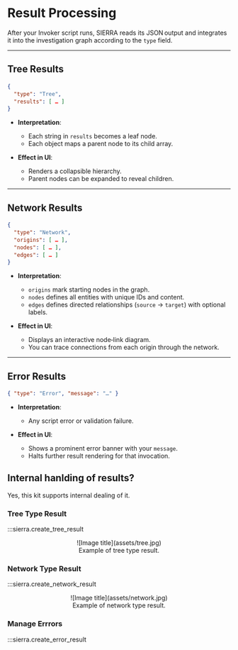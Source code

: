 # Result Processing

After your Invoker script runs, SIERRA reads its JSON output and integrates it into the investigation graph according to the `type` field.

---

## Tree Results

```json
{
  "type": "Tree",
  "results": [ … ]
}
```

* **Interpretation**:

  * Each string in `results` becomes a leaf node.
  * Each object maps a parent node to its child array.
* **Effect in UI**:

  * Renders a collapsible hierarchy.
  * Parent nodes can be expanded to reveal children.

---

## Network Results

```json
{
  "type": "Network",
  "origins": [ … ],
  "nodes": [ … ],
  "edges": [ … ]
}
```

* **Interpretation**:

  * `origins` mark starting nodes in the graph.
  * `nodes` defines all entities with unique IDs and content.
  * `edges` defines directed relationships (`source` → `target`) with optional labels.
* **Effect in UI**:

  * Displays an interactive node‑link diagram.
  * You can trace connections from each origin through the network.

---

## Error Results

```json
{ "type": "Error", "message": "…" }
```

* **Interpretation**:

  * Any script error or validation failure.
* **Effect in UI**:

  * Shows a prominent error banner with your `message`.
  * Halts further result rendering for that invocation.

## Internal hanlding of results?

Yes, this kit supports internal dealing of it.

### Tree Type Result

:::sierra.create_tree_result
<figure markdown="span", align="center">
  ![Image title](assets/tree.jpg)
  <figcaption>Example of tree type result.</figcaption>
</figure>

### Network Type Result

:::sierra.create_network_result
<figure markdown="span", align="center">
  ![Image title](assets/network.jpg)
  <figcaption>Example of network type result.</figcaption>
</figure>

### Manage Errrors


:::sierra.create_error_result
